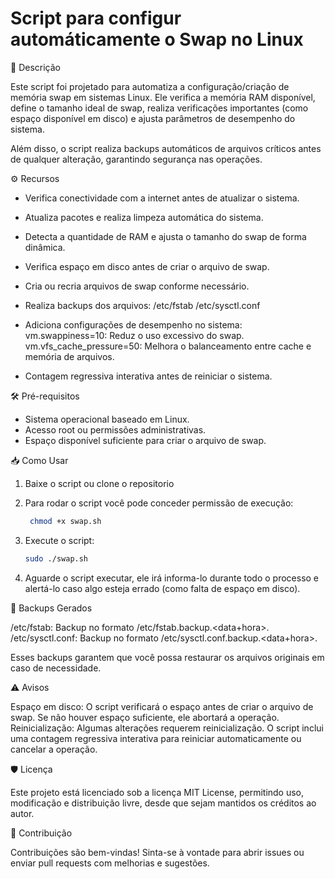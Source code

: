 # Script para configur automáticamente o Swap no Linux

📄 Descrição

Este script foi projetado para automatiza a configuração/criação de memória swap em sistemas Linux. Ele verifica a memória RAM disponível, define o tamanho ideal de swap, realiza verificações importantes (como espaço disponível em disco) e ajusta parâmetros de desempenho do sistema.

Além disso, o script realiza backups automáticos de arquivos críticos antes de qualquer alteração, garantindo segurança nas operações.


⚙️ Recursos
   - Verifica conectividade com a internet antes de atualizar o sistema.
   - Atualiza pacotes e realiza limpeza automática do sistema.
   - Detecta a quantidade de RAM e ajusta o tamanho do swap de forma dinâmica.
   - Verifica espaço em disco antes de criar o arquivo de swap.
   - Cria ou recria arquivos de swap conforme necessário.
   - Realiza backups dos arquivos:
        /etc/fstab
        /etc/sysctl.conf
      
   - Adiciona configurações de desempenho no sistema:
        vm.swappiness=10: Reduz o uso excessivo do swap.
        vm.vfs_cache_pressure=50: Melhora o balanceamento entre cache e memória de arquivos.
   
   - Contagem regressiva interativa antes de reiniciar o sistema.

🛠️ Pré-requisitos

  - Sistema operacional baseado em Linux.
  - Acesso root ou permissões administrativas.
  - Espaço disponível suficiente para criar o arquivo de swap.

📥 Como Usar

1. Baixe o script ou clone o repositorio

2. Para rodar o script você pode conceder permissão de execução:

   ```bash
    chmod +x swap.sh

4. Execute o script:

   ```Bash
   sudo ./swap.sh

6. Aguarde o script executar, ele irá informa-lo durante todo o processo e alertá-lo caso algo esteja errado (como falta de espaço em disco).


📂 Backups Gerados

   /etc/fstab: Backup no formato /etc/fstab.backup.<data+hora>.
   /etc/sysctl.conf: Backup no formato /etc/sysctl.conf.backup.<data+hora>.

Esses backups garantem que você possa restaurar os arquivos originais em caso de necessidade.

⚠️ Avisos

   Espaço em disco:
        O script verificará o espaço antes de criar o arquivo de swap. Se não houver espaço suficiente, ele abortará a operação.
    Reinicialização:
        Algumas alterações requerem reinicialização. O script inclui uma contagem regressiva interativa para reiniciar automaticamente ou cancelar a operação.

🛡️ Licença

Este projeto está licenciado sob a licença MIT License, permitindo uso, modificação e distribuição livre, desde que sejam mantidos os créditos ao autor.

🤝 Contribuição

Contribuições são bem-vindas! Sinta-se à vontade para abrir issues ou enviar pull requests com melhorias e sugestões.
